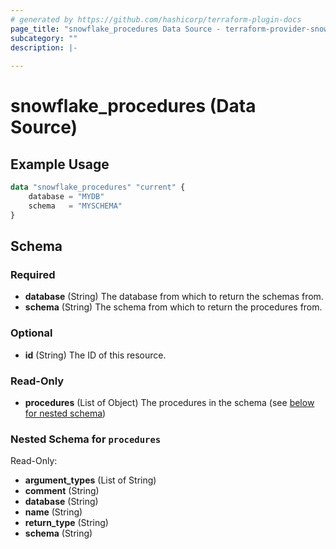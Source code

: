 ```yaml
---
# generated by https://github.com/hashicorp/terraform-plugin-docs
page_title: "snowflake_procedures Data Source - terraform-provider-snowflake"
subcategory: ""
description: |-
  
---
```


# snowflake_procedures (Data Source)



## Example Usage

```terraform
data "snowflake_procedures" "current" {
    database = "MYDB"
    schema   = "MYSCHEMA"
}
```

<!-- schema generated by tfplugindocs -->
## Schema

### Required

- **database** (String) The database from which to return the schemas from.
- **schema** (String) The schema from which to return the procedures from.

### Optional

- **id** (String) The ID of this resource.

### Read-Only

- **procedures** (List of Object) The procedures in the schema (see [below for nested schema](#nestedatt--procedures))

<a id="nestedatt--procedures"></a>
### Nested Schema for `procedures`

Read-Only:

- **argument_types** (List of String)
- **comment** (String)
- **database** (String)
- **name** (String)
- **return_type** (String)
- **schema** (String)


